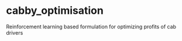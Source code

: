 # cabby_optimisation
Reinforcement learning based formulation for optimizing profits of cab drivers
